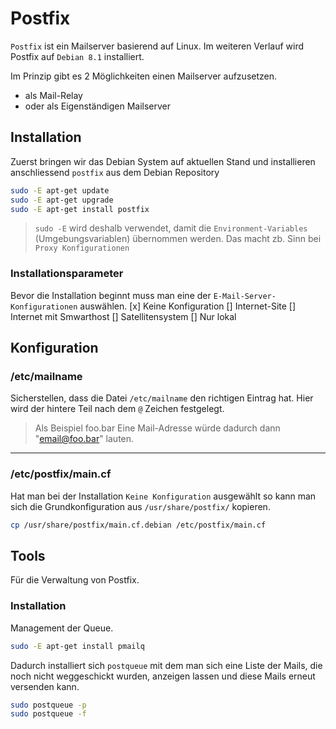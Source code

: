 # Postfix
`Postfix` ist ein Mailserver basierend auf Linux.
Im weiteren Verlauf wird Postfix auf `Debian 8.1` installiert.

[//]: # (die Liste stimmt noch nicht ganz, sollte angepasst werden!)
Im Prinzip gibt es 2 Möglichkeiten einen Mailserver aufzusetzen.
* als Mail-Relay
* oder als Eigenständigen Mailserver

## Installation
Zuerst bringen wir das Debian System auf aktuellen Stand und installieren
anschliessend `postfix` aus dem Debian Repository
```bash
sudo -E apt-get update
sudo -E apt-get upgrade
sudo -E apt-get install postfix
```
> `sudo -E` wird deshalb verwendet, damit die `Environment-Variables`
> (Umgebungsvariablen) übernommen werden.
> Das macht zb. Sinn bei `Proxy Konfigurationen`

### Installationsparameter
Bevor die Installation beginnt muss man eine der `E-Mail-Server-Konfigurationen`
auswählen.
[x] Keine Konfiguration
[] Internet-Site
[] Internet mit Smwarthost
[] Satellitensystem
[] Nur lokal

## Konfiguration
### /etc/mailname
Sicherstellen, dass die Datei `/etc/mailname` den richtigen Eintrag hat.
Hier wird der hintere Teil nach dem `@` Zeichen festgelegt.

> Als Beispiel foo.bar
> Eine Mail-Adresse würde dadurch dann "email@foo.bar" lauten.
---
### /etc/postfix/main.cf
Hat man bei der Installation `Keine Konfiguration` ausgewählt so kann man sich
die Grundkonfiguration aus `/usr/share/postfix/` kopieren.
```bash
cp /usr/share/postfix/main.cf.debian /etc/postfix/main.cf
```

## Tools
Für die Verwaltung von Postfix.

### Installation
Management der Queue.
```bash
sudo -E apt-get install pmailq
```
Dadurch installiert sich `postqueue` mit dem man sich eine Liste der Mails, die
noch nicht weggeschickt wurden, anzeigen lassen und diese Mails erneut
versenden kann.
```bash
sudo postqueue -p
sudo postqueue -f
```

